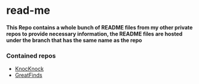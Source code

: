 # read-me
#### This Repo contains a whole bunch of README files from my other private repos to provide necessary information, the README files are hosted under the branch that has the same name as the repo
### Contained repos
* [KnocKnock](https://github.com/jackz314/read-me/blob/knocknock/README.md)
* [GreatFinds](https://github.com/jackz314/read-me/blob/greatfinds/README.md)

